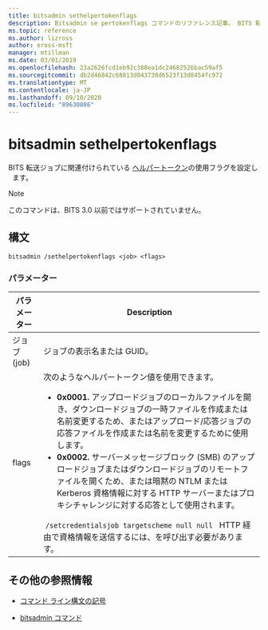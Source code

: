 ```yaml
---
title: bitsadmin sethelpertokenflags
description: Bitsadmin se pertokenflags コマンドのリファレンス記事。 BITS 転送ジョブに関連付けられているヘルパートークンの使用フラグを設定します。
ms.topic: reference
ms.author: lizross
author: eross-msft
manager: mtillman
ms.date: 03/01/2019
ms.openlocfilehash: 23a2626fcd1eb92c388ea1dc24682526bac59af5
ms.sourcegitcommit: db2d46842c68813d043738d6523f13d8454fc972
ms.translationtype: MT
ms.contentlocale: ja-JP
ms.lasthandoff: 09/10/2020
ms.locfileid: "89630886"
---
```

# <a name="bitsadmin-sethelpertokenflags"></a>bitsadmin sethelpertokenflags

BITS 転送ジョブに関連付けられている [ヘルパートークン](/windows/win32/bits/helper-tokens-for-bits-transfer-jobs)の使用フラグを設定し   ます。

> [!NOTE]
> このコマンドは、BITS 3.0 以前ではサポートされていません。

## <a name="syntax"></a>構文

```
bitsadmin /sethelpertokenflags <job> <flags>
```

### <a name="parameters"></a>パラメーター

| パラメーター | Description |
| --------- | ----------- |
| ジョブ (job) | ジョブの表示名または GUID。 |
| flags | 次のようなヘルパートークン値を使用できます。<ul><li>**0x0001.** アップロードジョブのローカルファイルを開き、ダウンロードジョブの一時ファイルを作成または名前変更するため、またはアップロード/応答ジョブの応答ファイルを作成または名前を変更するために使用します。</li><li>**0x0002.** サーバーメッセージブロック (SMB) のアップロードジョブまたはダウンロードジョブのリモートファイルを開くため、または暗黙の NTLM または Kerberos 資格情報に対する HTTP サーバーまたはプロキシチャレンジに対する応答として使用されます。</li></ul> `/setcredentialsjob targetscheme null null`   HTTP 経由で資格情報を送信するには、を呼び出す必要があります。 |

## <a name="additional-references"></a>その他の参照情報

- [コマンド ライン構文の記号](command-line-syntax-key.md)

- [bitsadmin コマンド](bitsadmin.md)
